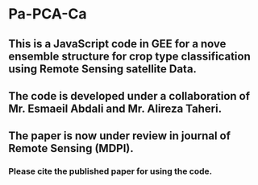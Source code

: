# Pa-PCA-Ca

## This is a JavaScript code in GEE for a nove ensemble structure for crop type classification using Remote Sensing satellite Data.
## The code is developed under a collaboration of Mr. Esmaeil Abdali and Mr. Alireza Taheri.
## The paper is now under review in journal of Remote Sensing (MDPI).
### Please cite the published paper for using the code.
